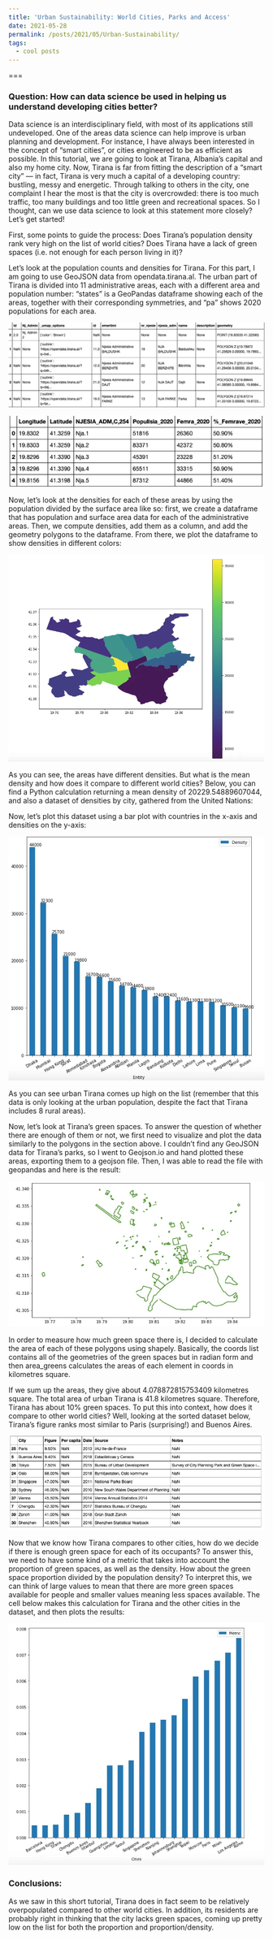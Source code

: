```yaml
---
title: 'Urban Sustainability: World Cities, Parks and Access'
date: 2021-05-28
permalink: /posts/2021/05/Urban-Sustainability/
tags:
  - cool posts
---
```



===

### Question: How can data science be used in helping us understand developing cities better?

Data science is an interdisciplinary field, with most of its applications still undeveloped. One of the areas data science can help improve is urban planning and development. For instance, I have always been interested in the concept of “smart cities”, or cities engineered to be as efficient as possible. In this tutorial, we are going to look at Tirana, Albania’s capital and also my home city. Now, Tirana is far from fitting the description of a “smart city” — in fact, Tirana is very much a capital of a developing country: bustling, messy and energetic.
Through talking to others in the city, one complaint I hear the most is that the city is overcrowded: there is too much traffic, too many buildings and too little green and recreational spaces. So I thought, can we use data science to look at this statement more closely? Let’s get started!

First, some points to guide the process: Does Tirana’s population density rank very high on the list of world cities? Does Tirana have a lack of green spaces (i.e. not enough for each person living in it)?

Let’s look at the population counts and densities for Tirana. For this part, I am going to use GeoJSON data from opendata.tirana.al. The urban part of Tirana is divided into 11 administrative areas, each with a different area and population number: “states” is a GeoPandas dataframe showing each of the areas, together with their corresponding symmetries, and “pa” shows 2020 populations for each area.

![Admin. areas and their respective polygons](/images/table1.png)


![Population (under “Popullsia_2020”) for each admin. area](/images/table2.png)

Now, let’s look at the densities for each of these areas by using the population divided by the surface area like so: first, we create a dataframe that has population and surface area data for each of the administrative areas. Then, we compute densities, add them as a column, and add the geometry polygons to the dataframe. From there, we plot the dataframe to show densities in different colors:

![Map of Areas and Densities](/images/tiranamap.png)

As you can see, the areas have different densities. But what is the mean density and how does it compare to different world cities? Below, you can find a Python calculation returning a mean density of 20229.54889607044, and also a dataset of densities by city, gathered from the United Nations:

Now, let’s plot this dataset using a bar plot with countries in the x-axis and densities on the y-axis:

![Barplot of City Densities](/images/bartirana.png)

As you can see urban Tirana comes up high on the list (remember that this data is only looking at the urban population, despite the fact that Tirana includes 8 rural areas).

Now, let’s look at Tirana’s green spaces. To answer the question of whether there are enough of them or not, we first need to visualize and plot the data similarly to the polygons in the section above. I couldn’t find any GeoJSON data for Tirana’s parks, so I went to Geojson.io and hand plotted these areas, exporting them to a geojson file. Then, I was able to read the file with geopandas and here is the result:


![The polygons show parks, recreational areas in Tirana](/images/parkstirana.png)


In order to measure how much green space there is, I decided to calculate the area of each of these polygons using shapely. Basically, the coords list contains all of the geometries of the green spaces but in radian form and then area_greens calculates the areas of each element in coords in kilometres square.

If we sum up the areas, they give about 4.078872815753409 kilometres square. The total area of urban Tirana is 41.8 kilometres square. Therefore, Tirana has about 10% green spaces. To put this into context, how does it compare to other world cities? Well, looking at the sorted dataset below, Tirana’s figure ranks most similar to Paris (surprising!) and Buenos Aires.


![World Cities, with “Figure” being the percent of green areas](/images/table3.png)


Now that we know how Tirana compares to other cities, how do we decide if there is enough green space for each of its occupants? To answer this, we need to have some kind of a metric that takes into account the proportion of green spaces, as well as the density. How about the green space proportion divided by the population density? To interpret this, we can think of large values to mean that there are more green spaces available for people and smaller values meaning less spaces available. The cell below makes this calculation for Tirana and the other cities in the dataset, and then plots the results:


![The metric we calculated plotted](/images/bartirana2.png)


### Conclusions:
As we saw in this short tutorial, Tirana does in fact seem to be relatively overpopulated compared to other world cities. In addition, its residents are probably right in thinking that the city lacks green spaces, coming up pretty low on the list for both the proportion and proportion/density.